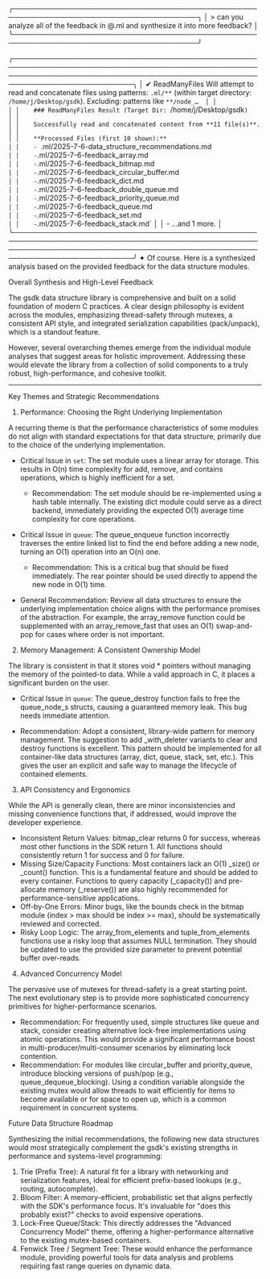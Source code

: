 ╭───────────────────────────────────────────────────────────────────────────────────────╮
│  > can you analyze all of the feedback in @.ml and synthesize it into more feedback?  │
╰───────────────────────────────────────────────────────────────────────────────────────╯

 ╭──────────────────────────────────────────────────────────────────────────────────────────────────────────────────────────────────────────────────────────────────────────────╮
 │ ✔  ReadManyFiles Will attempt to read and concatenate files using patterns: `.ml/**` (within target directory: `/home/j/Desktop/gsdk`). Excluding: patterns like `**/node_…  │
 │                                                                                                                                                                              │
 │    ### ReadManyFiles Result (Target Dir: `/home/j/Desktop/gsdk`)                                                                                                             │
 │                                                                                                                                                                              │
 │    Successfully read and concatenated content from **11 file(s)**.                                                                                                           │
 │                                                                                                                                                                              │
 │    **Processed Files (first 10 shown):**                                                                                                                                     │
 │    - `.ml/2025-7-6-data_structure_recommendations.md`                                                                                                                        │
 │    - `.ml/2025-7-6-feedback_array.md`                                                                                                                                        │
 │    - `.ml/2025-7-6-feedback_bitmap.md`                                                                                                                                       │
 │    - `.ml/2025-7-6-feedback_circular_buffer.md`                                                                                                                              │
 │    - `.ml/2025-7-6-feedback_dict.md`                                                                                                                                         │
 │    - `.ml/2025-7-6-feedback_double_queue.md`                                                                                                                                 │
 │    - `.ml/2025-7-6-feedback_priority_queue.md`                                                                                                                               │
 │    - `.ml/2025-7-6-feedback_queue.md`                                                                                                                                        │
 │    - `.ml/2025-7-6-feedback_set.md`                                                                                                                                          │
 │    - `.ml/2025-7-6-feedback_stack.md`                                                                                                                                        │
 │    - ...and 1 more.                                                                                                                                                          │
 ╰──────────────────────────────────────────────────────────────────────────────────────────────────────────────────────────────────────────────────────────────────────────────╯
✦ Of course. Here is a synthesized analysis based on the provided feedback for the data structure modules.

  Overall Synthesis and High-Level Feedback


  The gsdk data structure library is comprehensive and built on a solid foundation of modern C practices. A clear design philosophy is evident across the modules, emphasizing
  thread-safety through mutexes, a consistent API style, and integrated serialization capabilities (pack/unpack), which is a standout feature.

  However, several overarching themes emerge from the individual module analyses that suggest areas for holistic improvement. Addressing these would elevate the library from a
  collection of solid components to a truly robust, high-performance, and cohesive toolkit.

  ---

  Key Themes and Strategic Recommendations


  1. Performance: Choosing the Right Underlying Implementation

  A recurring theme is that the performance characteristics of some modules do not align with standard expectations for that data structure, primarily due to the choice of the
  underlying implementation.


   * Critical Issue in `set`: The set module uses a linear array for storage. This results in O(n) time complexity for add, remove, and contains operations, which is highly
     inefficient for a set.
       * Recommendation: The set module should be re-implemented using a hash table internally. The existing dict module could serve as a direct backend, immediately providing
         the expected O(1) average time complexity for core operations.


   * Critical Issue in `queue`: The queue_enqueue function incorrectly traverses the entire linked list to find the end before adding a new node, turning an O(1) operation into
     an O(n) one.
       * Recommendation: This is a critical bug that should be fixed immediately. The rear pointer should be used directly to append the new node in O(1) time.


   * General Recommendation: Review all data structures to ensure the underlying implementation choice aligns with the performance promises of the abstraction. For example, the
     array_remove function could be supplemented with an array_remove_fast that uses an O(1) swap-and-pop for cases where order is not important.

  2. Memory Management: A Consistent Ownership Model


  The library is consistent in that it stores void * pointers without managing the memory of the pointed-to data. While a valid approach in C, it places a significant burden on
   the user.


   * Critical Issue in `queue`: The queue_destroy function fails to free the queue_node_s structs, causing a guaranteed memory leak. This bug needs immediate attention.


   * Recommendation: Adopt a consistent, library-wide pattern for memory management. The suggestion to add _with_deleter variants to clear and destroy functions is excellent.
     This pattern should be implemented for all container-like data structures (array, dict, queue, stack, set, etc.). This gives the user an explicit and safe way to manage
     the lifecycle of contained elements.

  3. API Consistency and Ergonomics

  While the API is generally clean, there are minor inconsistencies and missing convenience functions that, if addressed, would improve the developer experience.


   * Inconsistent Return Values: bitmap_clear returns 0 for success, whereas most other functions in the SDK return 1. All functions should consistently return 1 for success
     and 0 for failure.
   * Missing Size/Capacity Functions: Most containers lack an O(1) _size() or _count() function. This is a fundamental feature and should be added to every container. Functions
     to query capacity (_capacity()) and pre-allocate memory (_reserve()) are also highly recommended for performance-sensitive applications.
   * Off-by-One Errors: Minor bugs, like the bounds check in the bitmap module (index > max should be index >= max), should be systematically reviewed and corrected.
   * Risky Loop Logic: The array_from_elements and tuple_from_elements functions use a risky loop that assumes NULL termination. They should be updated to use the provided size
     parameter to prevent potential buffer over-reads.

  4. Advanced Concurrency Model

  The pervasive use of mutexes for thread-safety is a great starting point. The next evolutionary step is to provide more sophisticated concurrency primitives for
  higher-performance scenarios.


   * Recommendation: For frequently used, simple structures like queue and stack, consider creating alternative lock-free implementations using atomic operations. This would
     provide a significant performance boost in multi-producer/multi-consumer scenarios by eliminating lock contention.
   * Recommendation: For modules like circular_buffer and priority_queue, introduce blocking versions of push/pop (e.g., queue_dequeue_blocking). Using a condition variable
     alongside the existing mutex would allow threads to wait efficiently for items to become available or for space to open up, which is a common requirement in concurrent
     systems.


  Future Data Structure Roadmap

  Synthesizing the initial recommendations, the following new data structures would most strategically complement the gsdk's existing strengths in performance and systems-level
   programming:




   1. Trie (Prefix Tree): A natural fit for a library with networking and serialization features, ideal for efficient prefix-based lookups (e.g., routing, autocomplete).
   2. Bloom Filter: A memory-efficient, probabilistic set that aligns perfectly with the SDK's performance focus. It's invaluable for "does this probably exist?" checks to
      avoid expensive operations.
   3. Lock-Free Queue/Stack: This directly addresses the "Advanced Concurrency Model" theme, offering a higher-performance alternative to the existing mutex-based containers.
   4. Fenwick Tree / Segment Tree: These would enhance the performance module, providing powerful tools for data analysis and problems requiring fast range queries on dynamic
      data.